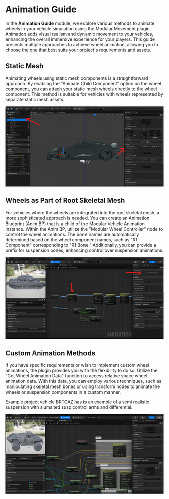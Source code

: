 # Animation Guide

In the **Animation Guide** module, we explore various methods to animate wheels in your vehicle simulation using the Modular Movement plugin. Animation adds visual realism and dynamic movement to your vehicles, enhancing the overall immersive experience for your players. This guide presents multiple approaches to achieve wheel animation, allowing you to choose the one that best suits your project's requirements and assets.

## Static Mesh

Animating wheels using static mesh components is a straightforward approach. By enabling the "Animate Child Component" option on the wheel component, you can attach your static mesh wheels directly to the wheel component. This method is suitable for vehicles with wheels represented by separate static mesh assets.

![](./Images/StaticMeshAnim.png)

## Wheels as Part of Root Skeletal Mesh

For vehicles where the wheels are integrated into the root skeletal mesh, a more sophisticated approach is needed. You can create an Animation Blueprint (Anim BP) that is a child of the Modular Vehicle Animation Instance. Within the Anim BP, utilize the "Modular Wheel Controller" node to control the wheel animations. The bone names are automatically determined based on the wheel component names, such as "R1 Component" corresponding to "R1 Bone." Additionally, you can provide a prefix for suspension bones, enhancing control over suspension animations.

![](./Images/SKAnim.png)
## Custom Animation Methods

If you have specific requirements or wish to implement custom wheel animations, the plugin provides you with the flexibility to do so. Utilize the "Get Wheel Animation Data" function to access relative space wheel animation data. With this data, you can employ various techniques, such as manipulating skeletal mesh bones or using transform nodes to animate the wheels or suspension components in a custom manner.

Example project vehicle BRTGAZ has is an example of a semi realistic suspension with siumalted susp control arms and differential.


![](./Images/Custom.png)